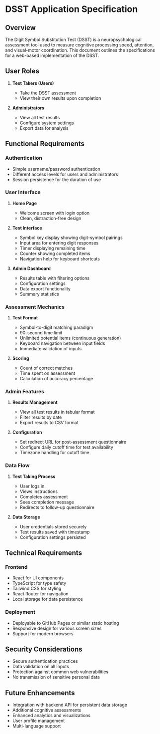 # DSST Application Specification

## Overview

The Digit Symbol Substitution Test (DSST) is a neuropsychological assessment tool used to measure cognitive processing speed, attention, and visual-motor coordination. This document outlines the specifications for a web-based implementation of the DSST.

## User Roles

1. **Test Takers (Users)**
   - Take the DSST assessment
   - View their own results upon completion

2. **Administrators**
   - View all test results
   - Configure system settings
   - Export data for analysis

## Functional Requirements

### Authentication

- Simple username/password authentication
- Different access levels for users and administrators
- Session persistence for the duration of use

### User Interface

1. **Home Page**
   - Welcome screen with login option
   - Clean, distraction-free design

2. **Test Interface**
   - Symbol key display showing digit-symbol pairings
   - Input area for entering digit responses
   - Timer displaying remaining time
   - Counter showing completed items
   - Navigation help for keyboard shortcuts

3. **Admin Dashboard**
   - Results table with filtering options
   - Configuration settings
   - Data export functionality
   - Summary statistics

### Assessment Mechanics

1. **Test Format**
   - Symbol-to-digit matching paradigm
   - 90-second time limit
   - Unlimited potential items (continuous generation)
   - Keyboard navigation between input fields
   - Immediate validation of inputs

2. **Scoring**
   - Count of correct matches
   - Time spent on assessment
   - Calculation of accuracy percentage

### Admin Features

1. **Results Management**
   - View all test results in tabular format
   - Filter results by date
   - Export results to CSV format

2. **Configuration**
   - Set redirect URL for post-assessment questionnaire
   - Configure daily cutoff time for test availability
   - Timezone handling for cutoff time

### Data Flow

1. **Test Taking Process**
   - User logs in
   - Views instructions
   - Completes assessment
   - Sees completion message
   - Redirects to follow-up questionnaire

2. **Data Storage**
   - User credentials stored securely
   - Test results saved with timestamp
   - Configuration settings persisted

## Technical Requirements

### Frontend

- React for UI components
- TypeScript for type safety
- Tailwind CSS for styling
- React Router for navigation
- Local storage for data persistence

### Deployment

- Deployable to GitHub Pages or similar static hosting
- Responsive design for various screen sizes
- Support for modern browsers

## Security Considerations

- Secure authentication practices
- Data validation on all inputs
- Protection against common web vulnerabilities
- No transmission of sensitive personal data

## Future Enhancements

- Integration with backend API for persistent data storage
- Additional cognitive assessments
- Enhanced analytics and visualizations
- User profile management
- Multi-language support 